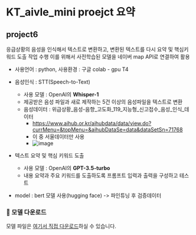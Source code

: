 # KT_aivle_mini proejct 요약

## project6

응급상황의 음성을 인식해서 텍스트로 변환하고, 변환된 텍스트를 다시 요약 및 핵심키워드 도출 작업 수행 
이를 위해서 사전학습된 모델을 네이버 map API로 연결하여 활용
* 사용언어 : python, 사용환경 : 구글 colab - gpu T4
* 음성인식 : STT(Speech-to-Text)
    * 사용 모델 : OpenAI의 **Whisper-1**
    * 제공받은 음성 파일과 새로 제작하는 5건 이상의 음성파일을 텍스트로 변환
    * 음성데이터 : 위급상황_음성-음향_고도화_119_지능형_신고접수_음성_인식_데이터
       * https://www.aihub.or.kr/aihubdata/data/view.do?currMenu=&topMenu=&aihubDataSe=data&dataSetSn=71768
       * 이 중 서울데이터만 사용
       * ![image](https://github.com/user-attachments/assets/b48b79a4-b851-495a-9729-1c77ff94b162)
         
* 텍스트 요약 및 핵심 키워드 도출
    * 사용 모델 : OpenAI의 **GPT-3.5-turbo**
    * 내용 요약과 주요 키워드를 도출하도록 프롬프트 입력과 출력을 구성하고 테스트

* model : bert 모델 사용(hugging face) -> 파인튜닝 후 검증데이터

### 🔗 모델 다운로드

모델 파일은 [여기서 직접 다운로드](https://drive.google.com/drive/folders/15ZtV0uTglJj78jKAVsGqyBy18WOxLJzn?usp=sharing)하실 수 있습니다.
      

